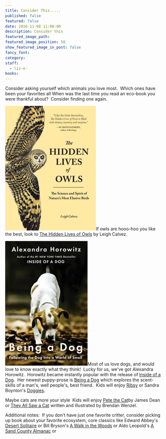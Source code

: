 ```yaml
---
title: Consider This.....
published: false
featured: false
date: 2016-11-08 11:00:00
description: Consider this
featured_image_path:
featured_image_position: 50
show_featured_image_in_post: false
fancy_font:
category:
staff:
  - liz-e-
books:
---
```



Consider asking yourself which animals you love most.&nbsp; Which ones have been your favorites all When was the last time you read an eco-book you were thankful about?&nbsp; Consider finding one again.

![](/uploads/versions/9781632170255---x----292-400x---.jpg)If owls are hooo-hoo you like the best, look to [The Hidden Lives of Owls](http://www.brooklinebooksmith-shop.com/book/9781632170255) by Leigh Calvez.&nbsp;

[![](/uploads/versions/9781476795997---x----265-400x---.jpg)](http://www.brooklinebooksmith-shop.com/book/9781476795997)Most of us love dogs, and would love to know exactly what they think!&nbsp; Lucky for us, we've got Alexandra Horowitz.&nbsp; Horowitz became instantly popular with the release of [<u>Inside of a Dog</u>](http://www.brooklinebooksmith-shop.com/book/9781416583431).&nbsp; Her newest puppy-prose is [<u>Being a Dog</u>](http://www.brooklinebooksmith-shop.com/book/9781476795997) which explores the scent-skills of a man's, well people's, best friend.&nbsp; Kids will enjoy [<u>Ribsy</u>](http://www.brooklinebooksmith-shop.com/book/9780380709557) or Sandra Boynton's <u>Doggies</u>.&nbsp;

Maybe cats are more your style&nbsp; Kids will enjoy [<u>Pete the Cat</u>](http://www.brooklinebooksmith-shop.com/book/9780062304254)by James Dean or [They All Saw a Cat](http://www.brooklinebooksmith-shop.com/book/9781452150130) written and illustrated by Brendan Wenzel.

Additional notes:&nbsp; If you don't have just one favorite critter, consider picking up book about your favorite ecosystem, core classics like Edward Abbey's [<u>Desert Solitaire</u>](http://www.brooklinebooksmith-shop.com/book/9780345326492) or Bill Bryson's [<u>A Walk in the Woods</u>](http://www.brooklinebooksmith-shop.com/book/9780767902526) or Aldo Leopold's [<u>A Sand County Almanac</u>](http://www.brooklinebooksmith-shop.com/book/9780345345059) or

&nbsp;